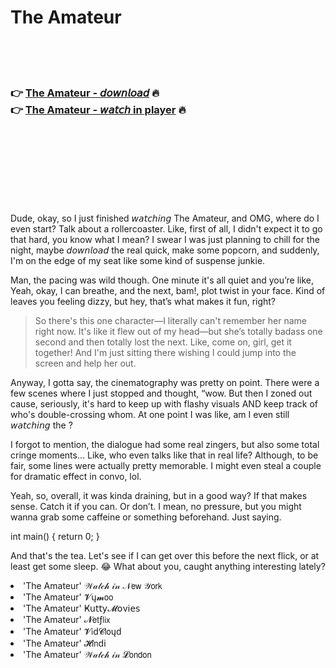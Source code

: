 <h1>The Amateur</h1>

<br><br><br>

<h3>👉 <a href="https://Justins-ewunwinfi1979.github.io/bjpgcoupti/">The Amateur - 𝘥𝘰𝘸𝘯𝘭𝘰𝘢𝘥</a> 🔥<br>
👉 <a href="https://Justins-ewunwinfi1979.github.io/bjpgcoupti/">The Amateur - 𝘸𝘢𝘵𝘤𝘩 in player</a> 🔥
</h3>



<br><br><br><br><br><br><br>


Dude, okay, so I just finished 𝘸𝘢𝘵𝘤𝘩𝘪𝘯𝘨 The Amateur, and OMG, where do I even start? Talk about a rollercoaster. Like, first of all, I didn't expect it to go that hard, you know what I mean? I swear I was just planning to chill for the night, maybe 𝘥𝘰𝘸𝘯𝘭𝘰𝘢𝘥 the   real quick, make some popcorn, and suddenly, I'm on the edge of my seat like some kind of suspense junkie.

Man, the pacing was wild though. One minute it's all quiet and you’re like, Yeah, okay, I can breathe, and the next, bam!, plot twist in your face. Kind of leaves you feeling dizzy, but hey, that’s what makes it fun, right? 

> So there's this one character—I literally can't remember her name right now. It's like it flew out of my head—but she’s totally badass one second and then totally lost the next. Like, come on, girl, get it together! And I'm just sitting there wishing I could jump into the screen and help her out.

Anyway, I gotta say, the cinematography was pretty on point. There were a few scenes where I just stopped and thought, “wow. But then I zoned out cause, seriously, it's hard to keep up with flashy visuals AND keep track of who's double-crossing whom. At one point I was like, am I even still 𝘸𝘢𝘵𝘤𝘩𝘪𝘯𝘨 the  ?

I forgot to mention, the dialogue had some real zingers, but also some total cringe moments... Like, who even talks like that in real life? Although, to be fair, some lines were actually pretty memorable. I might even steal a couple for dramatic effect in convo, lol. 

Yeah, so, overall, it was kinda draining, but in a good way? If that makes sense. Catch it if you can. Or don’t. I mean, no pressure, but you might wanna grab some caffeine or something beforehand. Just saying.

int main() { return 0; }

And that's the tea. Let's see if I can get over this before the next flick, or at least get some sleep. 😂 What about you, caught anything interesting lately?

<li>'The Amateur' 𝒲𝒶𝓉𝒸𝒽 𝒾𝓃 𝒩𝖾𝗐 𝒴𝗈𝗋𝗄</li>
<li>'The Amateur' 𝓥ų𝓶𝗈𝗈</li>
<li>'The Amateur' Ҝ𝗎𝗍𝗍𝗒𝓜𝗈ν𝗂𝖾𝗌</li>
<li>'The Amateur' 𝓝𝖾𝗍ƒ𝗅𝗂𝗑</li>
<li>'The Amateur' 𝓥𝗂ԁ𝓒𝗅𝗈ųԁ</li>
<li>'The Amateur' 𝓗𝗂𝗇ԁ𝗂</li>
<li>'The Amateur' 𝒲𝒶𝓉𝒸𝒽 𝒾𝓃 𝓛𝗈𝗇𝖽𝗈𝗇</li>
